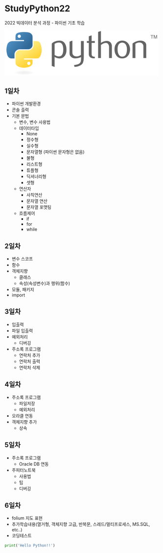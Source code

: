 # StudyPython22
2022 빅데이터 분석 과정 - 파이썬 기초 학습

![파이썬](./image/python_logo.png)
<!-- 
<img src='./image/python_logo.png' />  
-->

## 1일차
- 파이썬 개발환경
- 콘솔 출력
- 기본 문법
    - 변수, 변수 사용법
    - 데이터타입
        - None
        - 정수형
        - 실수형
        - 문자열형 (파이썬 문자형은 없음)
        - 불형
        - 리스트형
        - 튜플형
        - 딕셔너리형
        - 셋형
    - 연산자
        - 사칙연산
        - 문자열 연산
        - 문자열 포맷팅
    - 흐름제어
        - if
        - for
        - while

## 2일차
- 변수 스코프
- 함수
- 객체지향
    - 클래스
    - 속성(속성변수)과 행위(함수)
- 모듈, 패키지
- import

## 3일차
- 입출력
- 파일 입출력
- 예외처리
    - 디버깅
- 주소록 프로그램
    - 연락처 추가
    - 연락처 출력
    - 연락처 삭제

## 4일차
- 주소록 프로그램
    - 파일저장
    - 예외처리
- 오라클 연동
- 객체지향 추가
    - 상속

## 5일차
- 주소록 프로그램
    - Oracle DB 연동
- 주피터노트북
    - 사용법
    - 팁
    - 디버깅

## 6일차
- folium 지도 표현
- 추가학습내용(열거형, 객체지향 고급, 반복문, 스레드/멀티프로세스, MS.SQL, etc..)
- 코딩테스트

```python
print('Hello Python!!')
```